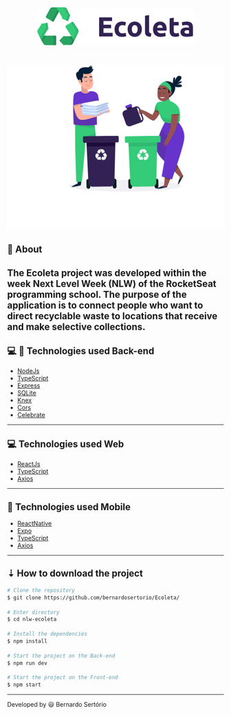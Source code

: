 <h1 align="center">
  <img src="web/src/assets/logo.svg">
<h1>

<h1>
  <img src="web/src/assets/home-background.svg">
</h1>

## 🔖 About

The Ecoleta project was developed within the week Next Level Week (NLW) of the RocketSeat programming school. The purpose of the application is to connect people who want to direct recyclable waste to locations that receive and make selective collections.
---

## 💻 📱 Technologies used Back-end

- [NodeJs](https://nodejs.org/en/)
- [TypeScript](https://www.typescriptlang.org/)
- [Express](https://expressjs.com/pt-br/) 
- [SQLite](https://www.sqlite.org/index.html)
- [Knex](http://knexjs.org/)
- [Cors](https://developer.mozilla.org/pt-BR/docs/Web/HTTP/Controle_Acesso_CORS)
- [Celebrate](https://github.com/arb/celebrate) 

---

## 💻  Technologies used Web

- [ReactJs](https://pt-br.reactjs.org/)
- [TypeScript](https://www.typescriptlang.org/)
- [Axios](https://www.npmjs.com/package/axios) 

---

## 📲 Technologies used Mobile

- [ReactNative](https://reactnative.dev/)
- [Expo](https://expo.io/)
- [TypeScript](https://www.typescriptlang.org/)
- [Axios](https://www.npmjs.com/package/axios) 

---

## ⇣ How to download the project

```bash
# Clone the repository
$ git clone https://github.com/bernardosertorio/Ecoleta/

# Enter directory
$ cd nlw-ecoleta 

# Install the dependencies 
$ npm install

# Start the project on the Back-end
$ npm run dev

# Start the project on the Front-end
$ npm start
```

---

Developed by 😃 Bernardo Sertório

